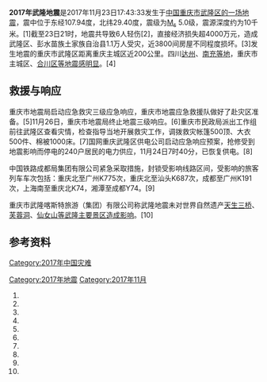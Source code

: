 **2017年武隆地震**是2017年11月23日17:43:33发生于[中国](https://zh.wikipedia.org/wiki/中华人民共和国 "wikilink")[重庆市](../Page/重庆市.md "wikilink")[武隆区的一场地震](../Page/武隆区.md "wikilink")，震中位于东经107.94度，北纬29.40度，震级为[M<sub>s</sub>](../Page/面波震级.md "wikilink")
5.0级，震源深度约为10千米。\[1\]截至23日21时，地震共导致6人轻伤\[2\]，直接经济损失超4000万元，造成武隆区、彭水苗族土家族自治县1.1万人受灾，近3800间房屋不同程度损坏。\[3\]发生地震的重庆市武隆区距离重庆主城区近200公里。四川[达州](https://zh.wikipedia.org/wiki/达州 "wikilink")、[南充等地](https://zh.wikipedia.org/wiki/南充 "wikilink")，重庆市主城区、[合川区等地震感明显](../Page/合川区.md "wikilink")。\[4\]

## 救援与响应

重庆市地震局启动应急救灾三级应急响应，重庆市地震应急救援队做好了赴灾区准备。\[5\]11月26日，重庆市地震局终止地震三级响应。\[6\]重庆市民政局派出工作组前往武隆区查看灾情，检查指导当地开展救灾工作，调拨救灾帐篷500顶、大衣500件、棉被1000床。\[7\]国网重庆武隆区供电公司启动应急响应预案，抢修受到地震影响而停电的240户居民的电力供应，11月24日7时40分，已恢复供电。\[8\]

中国铁路成都局集团有限公司紧急采取措施，封锁受影响线路区间，受影响的旅客列车车次包括：重庆北至广州K775次，重庆北至汕头K687次，成都至广州K191次，上海南至重庆北K74，湘潭至成都Y74。\[9\]

重庆市武隆喀斯特旅游（集团）有限公司称武隆地震未对世界自然遗产[天生三桥](../Page/天生三桥.md "wikilink")、[芙蓉洞](https://zh.wikipedia.org/wiki/芙蓉洞 "wikilink")、[仙女山等武隆主要景区造成影响](https://zh.wikipedia.org/wiki/仙女山 "wikilink")。\[10\]

## 参考资料

[Category:2017年中国灾难](https://zh.wikipedia.org/wiki/Category:2017年中国灾难 "wikilink")

[Category:2017年地震](https://zh.wikipedia.org/wiki/Category:2017年地震 "wikilink")
[Category:2017年11月](https://zh.wikipedia.org/wiki/Category:2017年11月 "wikilink")

1.
2.
3.
4.
5.
6.
7.
8.
9.
10.